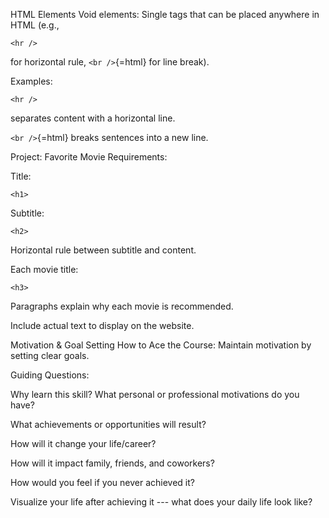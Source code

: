 HTML Elements Void elements: Single tags that can be placed anywhere in
HTML (e.g.,
```{=html}
<hr />
```
for horizontal rule, `<br />`{=html} for line break).

Examples:

```{=html}
<hr />
```
separates content with a horizontal line.

`<br />`{=html} breaks sentences into a new line.

Project: Favorite Movie Requirements:

Title:
```{=html}
<h1>
```
Subtitle:
```{=html}
<h2>
```
Horizontal rule between subtitle and content.

Each movie title:
```{=html}
<h3>
```
Paragraphs explain why each movie is recommended.

Include actual text to display on the website.

Motivation & Goal Setting How to Ace the Course: Maintain motivation by
setting clear goals.

Guiding Questions:

Why learn this skill? What personal or professional motivations do you
have?

What achievements or opportunities will result?

How will it change your life/career?

How will it impact family, friends, and coworkers?

How would you feel if you never achieved it?

Visualize your life after achieving it --- what does your daily life
look like?

